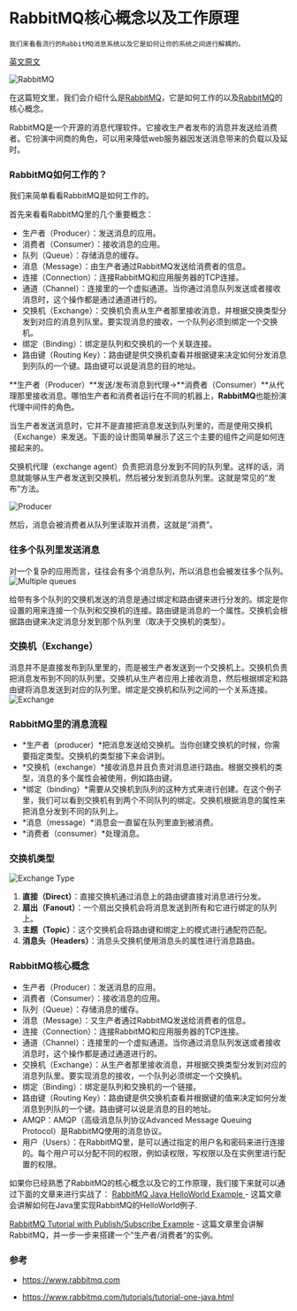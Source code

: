 <!--
{
   "title": "RabbitMQ核心概念以及工作原理",
   "desc": "RabbitMQ核心概念以及工作原理",
   "author": "Kenvi Zhu",
   "published": true
}
-->
# RabbitMQ核心概念以及工作原理
    我们来看看流行的RabbitMQ消息系统以及它是如何让你的系统之间进行解耦的。
    
[英文原文](https://dzone.com/articles/how-rabbitmq-works-and-rabbitmq-core-concepts-1)
    
![RabbitMQ](http://image.itluobo.com/15467334938914.png-itluobo)


在这篇短文里，我们会介绍什么是[RabbitMQ](http://www.javaguides.net/p/rabbitmq-java-tutorial-with-examples.html)，它是如何工作的以及[RabbitMQ](http://www.javaguides.net/p/rabbitmq-java-tutorial-with-examples.html)的核心概念。

RabbitMQ是一个开源的消息代理软件。它接收生产者发布的消息并发送给消费者。它扮演中间商的角色，可以用来降低web服务器因发送消息带来的负载以及延时。

### RabbitMQ如何工作的？
我们来简单看看RabbitMQ是如何工作的。

首先来看看RabbitMQ里的几个重要概念：
* 生产者（Producer）：发送消息的应用。
* 消费者（Consumer）：接收消息的应用。
* 队列（Queue）：存储消息的缓存。
* 消息（Message）：由生产者通过RabbitMQ发送给消费者的信息。
* 连接（Connection）：连接RabbitMQ和应用服务器的TCP连接。
* 通道（Channel）：连接里的一个虚拟通道。当你通过消息队列发送或者接收消息时，这个操作都是通过通道进行的。
* 交换机（Exchange）：交换机负责从生产者那里接收消息，并根据交换类型分发到对应的消息列队里。要实现消息的接收，一个队列必须到绑定一个交换机。
* 绑定（Binding）：绑定是队列和交换机的一个关联连接。
* 路由键（Routing Key）：路由键是供交换机查看并根据键来决定如何分发消息到列队的一个键。路由键可以说是消息的目的地址。

**生产者（Producer）**发送/发布消息到代理->**消费者（Consumer）**从代理那里接收消息。哪怕生产者和消费者运行在不同的机器上，**RabbitMQ**也能扮演代理中间件的角色。

当生产者发送消息时，它并不是直接把消息发送到队列里的，而是使用交换机（Exchange）来发送。下面的设计图简单展示了这三个主要的组件之间是如何连接起来的。

交换机代理（exchange agent）负责把消息分发到不同的队列里。这样的话，消息就能够从生产者发送到交换机，然后被分发到消息队列里。这就是常见的“发布”方法。

![Producer](http://image.itluobo.com/15467348758729.jpg-itluobo)

然后，消息会被消费者从队列里读取并消费，这就是“消费”。

### 往多个队列里发送消息
对一个复杂的应用而言，往往会有多个消息队列，所以消息也会被发往多个队列。
![Multiple queues](http://image.itluobo.com/15467350605558.jpg-itluobo)

给带有多个队列的交换机发送的消息是通过绑定和路由键来进行分发的。绑定是你设置的用来连接一个队列和交换机的连接。路由键是消息的一个属性。交换机会根据路由键来决定消息分发到那个队列里（取决于交换机的类型）。

### 交换机（Exchange）
消息并不是直接发布到队里里的，而是被生产者发送到一个交换机上。交换机负责把消息发布到不同的队列里。交换机从生产者应用上接收消息，然后根据绑定和路由键将消息发送到对应的队列里。绑定是交换机和队列之间的一个关系连接。
![Exchange](http://image.itluobo.com/15467366923307.jpg-itluobo)


### RabbitMQ里的消息流程
* *生产者（producer）*把消息发送给交换机。当你创建交换机的时候，你需要指定类型。交换机的类型接下来会讲到。
* *交换机（exchange）*接收消息并且负责对消息进行路由。根据交换机的类型，消息的多个属性会被使用，例如路由键。
* *绑定（binding）*需要从交换机到队列的这种方式来进行创建。在这个例子里，我们可以看到交换机有到两个不同队列的绑定。交换机根据消息的属性来把消息分发到不同的队列上。
* *消息（message）*消息会一直留在队列里直到被消费。
* *消费者（consumer）*处理消息。

### 交换机类型
![Exchange Type](http://image.itluobo.com/15467359448392.jpg-itluobo)
1. **直接（Direct）**：直接交换机通过消息上的路由键直接对消息进行分发。
2. **扇出（Fanout）**：一个扇出交换机会将消息发送到所有和它进行绑定的队列上。
3. **主题（Topic）**：这个交换机会将路由键和绑定上的模式进行通配符匹配。
4. **消息头（Headers）**：消息头交换机使用消息头的属性进行消息路由。

### RabbitMQ核心概念
* 生产者（Producer）：发送消息的应用。
* 消费者（Consumer）：接收消息的应用。
* 队列（Queue）：存储消息的缓存。
* 消息（Message）：又生产者通过RabbitMQ发送给消费者的信息。
* 连接（Connection）：连接RabbitMQ和应用服务器的TCP连接。
* 通道（Channel）：连接里的一个虚拟通道。当你通过消息队列发送或者接收消息时，这个操作都是通过通道进行的。
* 交换机（Exchange）：从生产者那里接收消息，并根据交换类型分发到对应的消息列队里。要实现消息的接收，一个队列必须绑定一个交换机。
* 绑定（Binding）：绑定是队列和交换机的一个链接。
* 路由键（Routing Key）：路由键是供交换机查看并根据键的值来决定如何分发消息到列队的一个键。路由键可以说是消息的目的地址。
* AMQP：AMQP（高级消息队列协议Advanced Message Queuing Protocol）是RabbitMQ使用的消息协议。
* 用户（Users）：在RabbitMQ里，是可以通过指定的用户名和密码来进行连接的。每个用户可以分配不同的权限，例如读权限，写权限以及在实例里进行配置的权限。

如果你已经熟悉了RabbitMQ的核心概念以及它的工作原理，我们接下来就可以通过下面的文章来进行实战了：
[RabbitMQ Java HelloWorld Example ](http://www.javaguides.net/2018/12/rabbitmq-java-helloworld-example.html) - 这篇文章会讲解如何在Java里实现RabbitMQ的HelloWorld例子.

[RabbitMQ Tutorial with Publish/Subscribe Example](http://www.javaguides.net/2018/12/rabbitmq-tutorial-with-publishsubscribe-example.html) - 这篇文章里会讲解RabbitMQ，并一步一步来搭建一个”生产者/消费者“的实例。

### 参考
* https://www.rabbitmq.com

* https://www.rabbitmq.com/tutorials/tutorial-one-java.html
